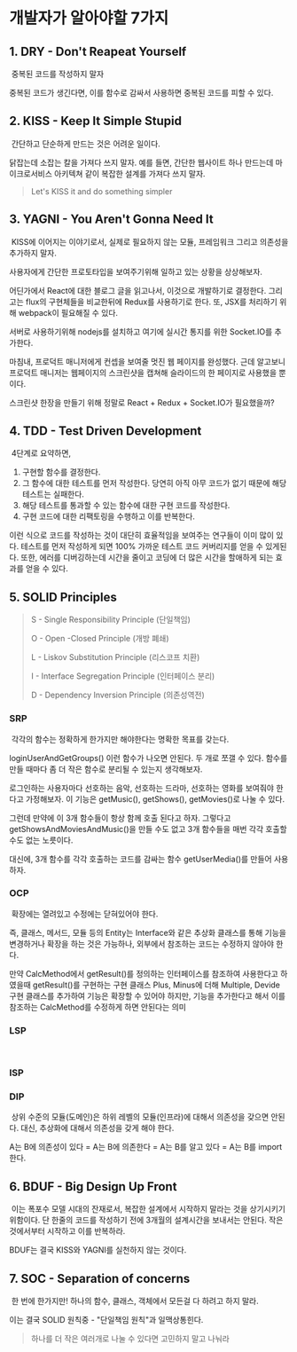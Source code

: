 # 개발자가 알아야할 7가지

## 1. DRY - Don't Reapeat Yourself

​	중복된 코드를 작성하지 말자

중복된 코드가 생긴다면, 이를 함수로 감싸서 사용하면 중복된 코드를 피할 수 있다.

## 2. KISS - Keep It Simple Stupid

​	간단하고 단순하게 만드는 것은 어려운 일이다. 

닭잡는데 소잡는 칼을  가져다 쓰지 말자. 예를 들면, 간단한 웹사이트 하나 만드는데 마이크로서비스 아키텍쳐 같이 복잡한 설계를 가져다 쓰지 말자. 

> Let's KISS it and do something simpler

## 3. YAGNI - You Aren't Gonna Need It

​	KISS에 이어지는 이야기로서, 실제로 필요하지 않는 모듈, 프레임워크 그리고 의존성을 추가하지 말자.

사용자에게 간단한 프로토타입을 보여주기위해 일하고 있는 상황을 상상해보자.

어딘가에서 React에 대한 블로그 글을 읽고나서, 이것으로 개발하기로 결정한다. 그리고는 flux의 구현체들을 비교한뒤에 Redux를 사용하기로 한다. 또, JSX를 처리하기 위해 webpack이 필요해질 수 있다.

서버로 사용하기위해 nodejs를 설치하고 여기에 실시간 통지를 위한 Socket.IO를 추가한다.

마침내, 프로덕트 매니저에게 컨셉을 보여줄 멋진 웹 페이지를 완성했다. 근데 알고보니 프로덕트 매니저는 웹페이지의 스크린샷을 캡쳐해 슬라이드의 한 페이지로 사용했을 뿐이다.

스크린샷 한장을 만들기 위해 정말로 React + Redux + Socket.IO가 필요했을까?

## 4. TDD - Test Driven Development

​	4단계로 요약하면,

1. 구현할 함수를 결정한다.
2. 그 함수에 대한 테스트를 먼저 작성한다. 당연히 아직 아무 코드가 없기 때문에 해당 테스트는 실패한다.
3. 해당 테스트를 통과할 수 있는 함수에 대한 구현 코드를 작성한다.
4. 구현 코드에 대한 리팩토링을 수행하고 이를 반복한다.

 이런 식으로 코드를 작성하는 것이 대단히 효율적임을 보여주는 연구들이 이미 많이 있다. 테스트를 먼저 작성하게 되면 100% 가까운 테스트 코드 커버리지를 얻을 수 있게된다. 또한, 에러를 디버깅하는데 시간을 줄이고 코딩에 더 많은 시간을 할애하게 되는 효과를 얻을 수 있다.

## 5. SOLID Principles

> S - Single Responsibility Principle (단일책임)
>
> O - Open -Closed Principle (개방 폐쇄)
>
> L - Liskov Substitution Principle (리스코프 치환)
>
> I - Interface Segregation Principle (인터페이스 분리)
>
> D - Dependency Inversion Principle (의존성역전)

### SRP

​	각각의 함수는 정확하게 한가지만 해야한다는 명확한 목표를 갖는다.

loginUserAndGetGroups() 이런 함수가 나오면 안된다. 두 개로 쪼갤 수 있다. 함수를 만들 때마다 좀 더 작은 함수로 분리될 수 있는지 생각해보자.

로그인하는 사용자마다 선호하는 음악, 선호하는 드라마, 선호하는 영화를 보여줘야 한다고 가정해보자. 이 기능은 getMusic(), getShows(), getMovies()로 나눌 수 있다.

그런데 만약에 이 3개 함수들이 항상 함께 호출 된다고 하자. 그렇다고 getShowsAndMoviesAndMusic()을 만들 수도 없고 3개 함수들을 매번 각각 호출할 수도 없는 노릇이다.

대신에, 3개 함수를 각각 호출하는 코드를 감싸는 함수 getUserMedia()를 만들어 사용하자.

### OCP

​	확장에는 열려있고 수정에는 닫혀있어야 한다.

즉, 클래스, 메서드, 모듈 등의 Entity는 Interface와 같은 추상화 클래스를 통해 기능을 변경하거나 확장을 하는 것은 가능하나, 외부에서 참조하는 코드는 수정하지 않아야 한다.

만약 CalcMethod에서 getResult()를 정의하는 인터페이스를 참조하여 사용한다고 하였을때 getResult()를 구현하는 구현 클래스 Plus, Minus에 더해 Multiple, Devide 구현 클래스를 추가하여 기능은 확장할 수 있어야 하지만, 기능을 추가한다고 해서 이를 참조하는 CalcMethod를 수정하게 하면 안된다는 의미

### LSP

​	

### ISP



### DIP

​		상위 수준의 모듈(도메인)은 하위 레벨의 모듈(인프라)에 대해서 의존성을 갖으면 안된다. 대신, 추상화에 대해서 의존성을 갖게 해야 한다.

A는 B에 의존성이 있다 = A는 B에 의존한다 = A는 B를 알고 있다 = A는 B를 import 한다.

## 6. BDUF - Big Design Up Front

​	이는 폭포수 모델 시대의 잔재로서, 복잡한 설계에서 시작하지 말라는 것을 상기시키기 위함이다. 단 한줄의 코드를 작성하기 전에 3개월의 설계시간을 보내서는 안된다. 작은 것에서부터 시작하고 이를 반복하라.

BDUF는 결국 KISS와 YAGNI를 실천하지 않는 것이다.

## 7. SOC - Separation of concerns

​	한 번에 한가지만! 하나의 함수, 클래스, 객체에서 모든걸 다 하려고 하지 말라.

이는 결국 SOLID 원칙중 - "단일책임 원칙"과 일맥상통힌다.

> 하나를 더 작은 여러개로 나눌 수 있다면 고민하지 말고 나눠라